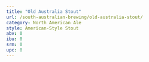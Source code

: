 ```yaml
---
title: "Old Australia Stout"
url: /south-australian-brewing/old-australia-stout/
category: North American Ale
style: American-Style Stout
abv: 0
ibu: 0
srm: 0
upc: 0
---
```


